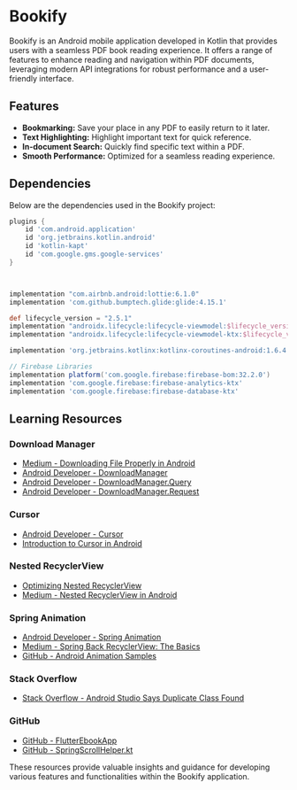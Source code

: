# Bookify

Bookify is an Android mobile application developed in Kotlin that provides users with a seamless PDF book reading experience. It offers a range of features to enhance reading and navigation within PDF documents, leveraging modern API integrations for robust performance and a user-friendly interface.

## Features

- **Bookmarking:** Save your place in any PDF to easily return to it later.
- **Text Highlighting:** Highlight important text for quick reference.
- **In-document Search:** Quickly find specific text within a PDF.
- **Smooth Performance:** Optimized for a seamless reading experience.

## Dependencies

Below are the dependencies used in the Bookify project:

```groovy
plugins {
    id 'com.android.application'
    id 'org.jetbrains.kotlin.android'
    id 'kotlin-kapt'
    id 'com.google.gms.google-services'
}



implementation "com.airbnb.android:lottie:6.1.0"
implementation 'com.github.bumptech.glide:glide:4.15.1'

def lifecycle_version = "2.5.1"
implementation "androidx.lifecycle:lifecycle-viewmodel:$lifecycle_version"
implementation "androidx.lifecycle:lifecycle-viewmodel-ktx:$lifecycle_version"

implementation 'org.jetbrains.kotlinx:kotlinx-coroutines-android:1.6.4'

// Firebase Libraries
implementation platform('com.google.firebase:firebase-bom:32.2.0')
implementation 'com.google.firebase:firebase-analytics-ktx'
implementation 'com.google.firebase:firebase-database-ktx'
```

## Learning Resources

### Download Manager

- [Medium - Downloading File Properly in Android](https://medium.com/@aungkyawmyint_26195/downloading-file-properly-in-android-d8cc28d25aca)
- [Android Developer - DownloadManager](https://developer.android.com/reference/android/app/DownloadManager)
- [Android Developer - DownloadManager.Query](https://developer.android.com/reference/android/app/DownloadManager.Query)
- [Android Developer - DownloadManager.Request](https://developer.android.com/reference/android/app/DownloadManager.Request)

### Cursor

- [Android Developer - Cursor](https://developer.android.com/reference/android/database/Cursor)
- [Introduction to Cursor in Android](https://www.edureka.co/blog/introduction-to-cursor-in-android/)

### Nested RecyclerView

- [Optimizing Nested RecyclerView](https://proandroiddev.com/optimizing-nested-recyclerview-a9b7830a4ba7)
- [Medium - Nested RecyclerView in Android](https://medium.com/nerd-for-tech/nested-recyclerview-in-android-e5afb2b9771a#:~:text=Let%E2%80%99s%20talk%20about%20Optimizations%20of%20RecyclerView)

### Spring Animation

- [Android Developer - Spring Animation](https://developer.android.com/develop/ui/views/animations/spring-animation)
- [Medium - Spring Back RecyclerView: The Basics](https://medium.com/swlh/spring-back-recyclerview-the-basics-beebe3477cad)
- [GitHub - Android Animation Samples](https://github.com/KaustubhPatange/android-animation-samples)

### Stack Overflow

- [Stack Overflow - Android Studio Says Duplicate Class Found](https://stackoverflow.com/questions/75239367/android-studio-says-duplicate-class-found)

### GitHub

- [GitHub - FlutterEbookApp](https://github.com/JideGuru/FlutterEbookApp/tree/master)
- [GitHub - SpringScrollHelper.kt](https://github.com/KaustubhPatange/android-animation-samples/blob/master/SpringBack-RecyclerView/app/src/main/java/com/kpstv/dampingrecyclerview/ui/helpers/SpringScrollHelper.kt)

These resources provide valuable insights and guidance for developing various features and functionalities within the Bookify application.
